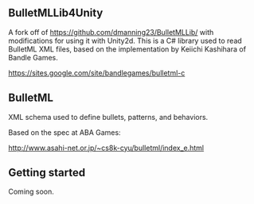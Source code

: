 ## BulletMLLib4Unity

A fork off of https://github.com/dmanning23/BulletMLLib/ with modifications for using it with Unity2d.
This is a C# library used to read BulletML XML files, based on the implementation by Keiichi Kashihara of Bandle Games.

https://sites.google.com/site/bandlegames/bulletml-c

## BulletML

XML schema used to define bullets, patterns, and behaviors.

Based on the spec at ABA Games:

http://www.asahi-net.or.jp/~cs8k-cyu/bulletml/index_e.html


## Getting started

Coming soon.